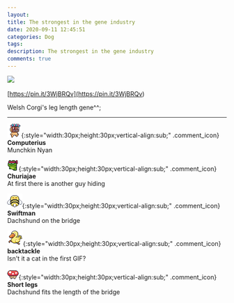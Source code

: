 ```yaml
---
layout: 
title: The strongest in the gene industry
date: 2020-09-11 12:45:51
categories: Dog
tags: 
description: The strongest in the gene industry
comments: true
---
```


![](https://blog.kakaocdn.net/dn/bbh60i/btqHR6FlTr7/2TXJREKZXQuRR75GsEzcg1/img.gif)

[https://pin.it/3WjBRQv](<https://pin.it/3WjBRQv>)

Welsh Corgi's leg length gene^^;

* * *

![comment](/assets/character/mask.png){:style="width:30px;height:30px;vertical-align:sub;" .comment_icon} **Computerius**  
Munchkin Nyan   
  
![comment](/assets/character/frog.png){:style="width:30px;height:30px;vertical-align:sub;" .comment_icon} **Churiajae**  
At first there is another guy hiding   
  
![comment](/assets/character/bee.png){:style="width:30px;height:30px;vertical-align:sub;" .comment_icon} **Swiftman**  
Dachshund on the bridge   
  
![comment](/assets/character/duck.png){:style="width:30px;height:30px;vertical-align:sub;" .comment_icon} **backtackle**  
Isn't it a cat in the first GIF?   
  
![comment](/assets/character/mushroom.png){:style="width:30px;height:30px;vertical-align:sub;" .comment_icon} **Short legs**  
Dachshund fits the length of the bridge   
  

